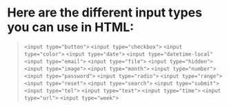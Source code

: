 # Here are the different input types you can use in HTML:
> `<input type="button">`
> `<input type="checkbox">`
> `<input type="color">`
> `<input type="date">`
> `<input type="datetime-local"`
> `<input type="email">`
> `<input type="file">`
> `<input type="hidden">`
> `<input type="image">`
> `<input type="month">`
> `<input type="number">`
> `<input type="password">`
> `<input type="radio">`
> `<input type="range">`
> `<input type="reset">`
> `<input type="search">`
> `<input type="submit">`
> `<input type="tel">`
> `<input type="text">`
> `<input type="time">`
> `<input type="url">`
> `<input type="week">`
